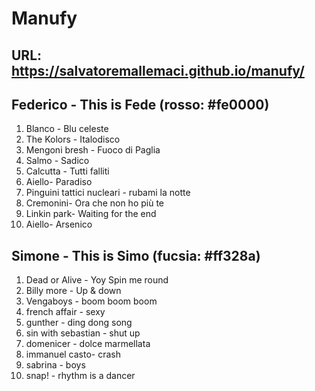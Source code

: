 # Manufy

## URL: https://salvatoremallemaci.github.io/manufy/

##  Federico - This is Fede (rosso: #fe0000)

1.  Blanco - Blu celeste
2.  The Kolors - Italodisco
3.  Mengoni bresh - Fuoco di Paglia
4.  Salmo - Sadico
5.  Calcutta - Tutti falliti
6.  Aiello- Paradiso
7.  Pinguini tattici nucleari - rubami la notte
8.  Cremonini- Ora che non ho più te
9.  Linkin park- Waiting for the end 
10. Aiello- Arsenico

##  Simone - This is Simo (fucsia: #ff328a)

1.  Dead or Alive - Yoy Spin me round
2.  Billy more - Up & down
3.  Vengaboys - boom boom boom
4.  french affair - sexy
5.  gunther - ding dong song
6.  sin with sebastian - shut up
7.  domenicer - dolce marmellata
8.  immanuel casto- crash
9.  sabrina - boys 
10. snap! - rhythm is a dancer












